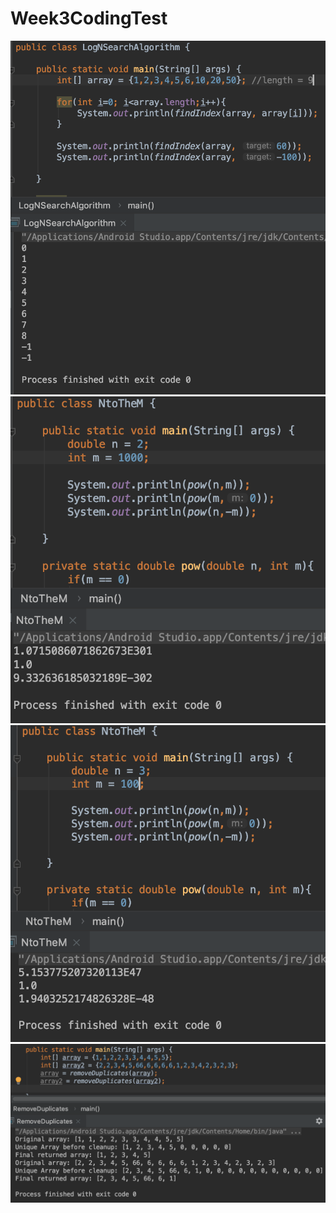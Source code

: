 # Week3CodingTest

![](findIndex.png) ![](2toThe1000.png) ![](3toThe100.png) ![](removeDuplicates.png)

